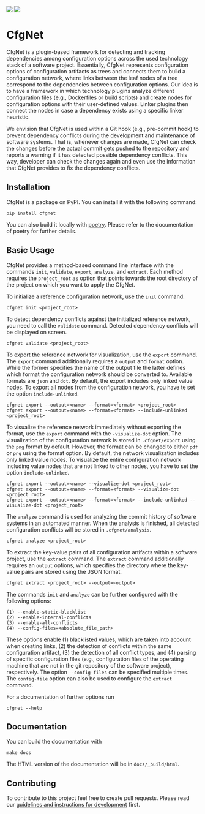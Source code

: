 ![](https://github.com/AI-4-SE/CfgNet/workflows/Tests/badge.svg?branch=main)
![](https://github.com/AI-4-SE/CfgNet/workflows/Code%20Style/badge.svg?branch=main)

# CfgNet

CfgNet is a plugin-based framework for detecting and tracking dependencies among configuration options across the used technology stack of a software project.
Essentially, CfgNet represents configuration options of configuration artifacts as trees and connects them to build a configuration network, where links between the leaf nodes of a tree correspond to the dependencies between configuration options.
Our idea is to have a framework in which technology plugins analyze different configuration files (e.g., Dockerfiles or build scripts) and create nodes for configuration options with their user-defined values.
Linker plugins then connect the nodes in case a dependency exists using a specific linker heuristic.

We envision that CfgNet is used within a Git hook (e.g., pre-commit hook) to prevent dependency conflicts during the development and maintenance of software systems. 
That is, whenever changes are made, CfgNet can check the changes before the actual commit gets pushed to the repository and reports a warning if it has detected possible dependency conflicts. 
This way, developer can check the changes again and even use the information that CfgNet provides to fix the dependency conflicts.

## Installation

CfgNet is a package on PyPI. You can install it with the following command:

    pip install cfgnet

You can also build it locally with [poetry](https://python-poetry.org/).
Please refer to the documentation of poetry for further details.

## Basic Usage

CfgNet provides a method-based command line interface with the commands `init`, `validate`, `export`, `analyze`, and `extract`.
Each method requires the `project_root` as option that points towards the root directory of the project on which you want to apply the CfgNet.

To initialize a reference configuration network, use the `init` command.

    cfgnet init <project_root>


To detect dependency conflicts against the initialized reference network, you need to call
the `validate` command. Detected dependency conflicts will be displayed on screen.

    cfgnet validate <project_root>


To export the reference network for visualization, use the `export` command.
The `export` command additionally requires a `output` and `format` option.
While the former specifies the name of the output file the latter defines which format the configuration network should be converted to.
Available formats are `json` and `dot`.
By default, the export includes only linked value nodes.
To export all nodes from the configuration network, you have te set the option `include-unlinked`. 

    cfgnet export --output=<name> --format=<format> <project_root>
    cfgnet export --output=<name> --format=<format> --include-unlinked <project_root>

To visualize the reference network immediately without exporting the format, use the `export` command with the `-visualize-dot` option. 
The visualization of the configuration network is stored in `.cfgnet/export` using the `png` format by default.
However, the format can be changed to either `pdf` or `png` using the format option.
By default, the network visualization includes only linked value nodes.
To visualize the entire configuration network including value nodes that are not linked to other nodes, you have to set the option `include-unlinked`. 

    cfgnet export --output=<name> --visualize-dot <project_root>
    cfgnet export --output=<name> --format=<format> --visualize-dot <project_root>
    cfgnet export --output=<name> --format=<format> --include-unlinked --visualize-dot <project_root>

The `analyze` command is used for analyzing the commit history of software systems in an automated manner.
When the analysis is finished, all detected configuration conflicts will be stored in `.cfgnet/analysis`.

    cfgnet analyze <project_root>

To extract the key-value pairs of all configuration artifacts within a software project, use the `extract` command. The `extract` command additionally requires an `output` options, which specifies the directory where the key-value pairs are stored using the JSON format. 

    cfgnet extract <project_root> --output=<output>

The commands `init` and `analyze` can be further configured with the following options:
    
    (1) --enable-static-blacklist
    (2) --enable-internal-conflicts
    (3) --enable-all-conflicts
    (4) --config-files=<absolute_file_path>

These options enable (1) blacklisted values, which are taken into account when creating links, (2) the detection of conflicts within the same configuration artifact, (3) the detection of all conflict types, and (4) parsing of specific configuration files (e.g., configuration files of the operating machine that are not in the git repository of the software project), respectively. The option `--config-files` can be specified multiple times. The `config-file` option can also be used to configure the `extract` command.

For a documentation of further options run

    cfgnet --help

## Documentation

You can build the documentation with

    make docs

The HTML version of the documentation will be in `docs/_build/html`.

## Contributing

To contribute to this project feel free to create pull requests.
Please read our [guidelines and instructions for development][development] first.

[releases]: https://github.com/AI-4-SE/CfgNet/releases
[development]: docs/development.rst
